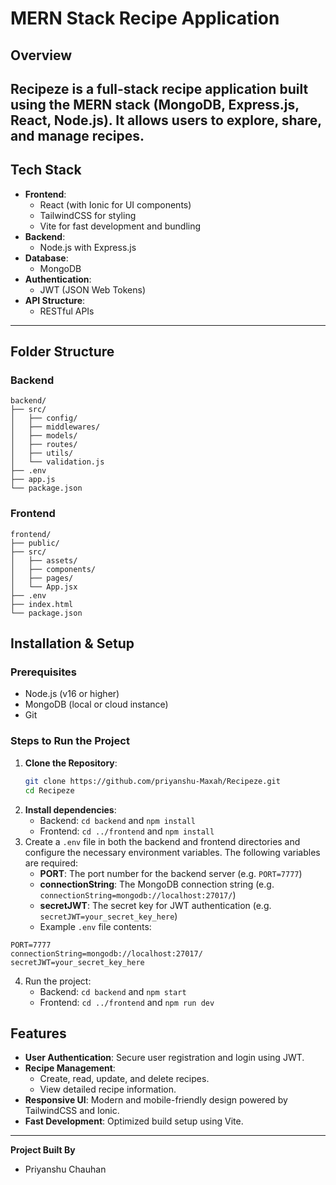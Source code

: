 # MERN Stack Recipe Application

## Overview
Recipeze is a full-stack recipe application built using the MERN stack (MongoDB, Express.js, React, Node.js). It allows users to explore, share, and manage recipes.
---

## **Tech Stack**

- **Frontend**: 
  - React (with Ionic for UI components)
  - TailwindCSS for styling
  - Vite for fast development and bundling
- **Backend**: 
  - Node.js with Express.js
- **Database**: 
  - MongoDB
- **Authentication**: 
  - JWT (JSON Web Tokens)
- **API Structure**: 
  - RESTful APIs
---

## Folder Structure

### Backend
```
backend/
├── src/
│   ├── config/
│   ├── middlewares/
│   ├── models/
│   ├── routes/
│   ├── utils/
│   └── validation.js
├── .env
├── app.js
└── package.json
```

### Frontend
```
frontend/
├── public/
├── src/
│   ├── assets/
│   ├── components/
│   ├── pages/
│   └── App.jsx
├── .env
├── index.html
└── package.json
```

## **Installation & Setup**

### Prerequisites
- Node.js (v16 or higher)
- MongoDB (local or cloud instance)
- Git

### Steps to Run the Project

1. **Clone the Repository**:
   ```bash
   git clone https://github.com/priyanshu-Maxah/Recipeze.git
   cd Recipeze
2. **Install dependencies**:
	* Backend: `cd backend` and `npm install`
	* Frontend: `cd ../frontend` and `npm install`
3. Create a `.env` file in both the backend and frontend directories and configure the necessary environment variables. The following variables are required:
	* **PORT**: The port number for the backend server (e.g. `PORT=7777`)
	* **connectionString**: The MongoDB connection string (e.g. `connectionString=mongodb://localhost:27017/`)
	* **secretJWT**: The secret key for JWT authentication (e.g. `secretJWT=your_secret_key_here`)
	* Example `.env` file contents:
```
PORT=7777
connectionString=mongodb://localhost:27017/
secretJWT=your_secret_key_here
```
4. Run the project:
	* Backend: `cd backend` and `npm start`
	* Frontend: `cd ../frontend` and `npm run dev`   

## **Features**

- **User Authentication**: Secure user registration and login using JWT.
- **Recipe Management**:
  - Create, read, update, and delete recipes.
  - View detailed recipe information.
- **Responsive UI**: Modern and mobile-friendly design powered by TailwindCSS and Ionic.
- **Fast Development**: Optimized build setup using Vite.
---

**Project Built By**

* Priyanshu Chauhan

